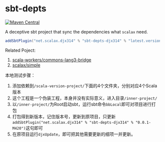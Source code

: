 # sbt-depts

[![Maven Central](https://img.shields.io/maven-central/v/net.scalax.djx314/sbt-depts-djx314-plugins_2.12.svg?label=Maven%20Central)](https://search.maven.org/search?q=g:%22net.scalax.djx314%22%20AND%20a:%22sbt-depts-djx314%22)

A deceptive sbt project that sync the dependencies what `scalax` need.
```sbt
addSbtPlugin("net.scalax.djx314" % "sbt-depts-djx314" % "latest.version")
```
Related Poject:
1. [scala-workers/commons-lang3-bridge](https://github.com/scala-workers/commons-lang3-bridge)
1. [scalax/simple](https://github.com/scalax/simple)

本地测试步骤：
1. 添加依赖到`/scala-version-project/`下面的4个文件夹，分别对应4个Scala版本
1. 这个工程是一个伪装工程，本身并没有实际意义，进入目录`/inner-project/`
1. 以`/inner-project/`为Root启动sbt，运行sbt命令`bbLocal`即可对项目进行打包
1. 打包得到新版本，记住版本号，更新到原项目，只更新`addSbtPlugin("net.scalax.djx314" % "sbt-depts-djx314" % "0.0.1-M420")`这句即可
1. 在原项目运行`djxUpdate`，即可把其他需要更新的细项一并更新。